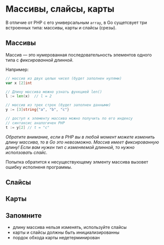 # Массивы, слайсы, карты

В отличие от PHP с его универсальным `array`, в Go сущетсвует три встроенных типа:
массивы, карты и слайсы (срезы).

## Массивы

Массив — это нумерованная последовательность элементов одного типа с *фиксированной длинной*.

Например:

```go
// массив из двух целых чисел (будет заполнен нулями)
var x [2]int

// Длину массива можно узнать функцией len()
l := len(x)  // l = 2

// массив из трех строк (будет заполнен данными)
y := [3]string{"a", "b", "c"}

// доступ к элементу массива можно получить по его индексу
// синтаксис аналогичен PHP
t := y[2] // t = "c"
```

*Обратите внимание, если в PHP вы в любой момент можете изменить длину массива, то
в  Go это невозможно. Массив имеет фиксированную длину! Если вам нужен тип с изменяемой
длинной, то нужно исползовать _слайс_.*

Попытка обратится к несуществующему элменту массива вызовет ошибку исполненя программы.

## Слайсы




## Карты



## Запомните

- длину массива нельзя изменять, используйте слайсы
- карты и слайсы должны быть инициализированны
- пордок обхода карты недетерминирован
